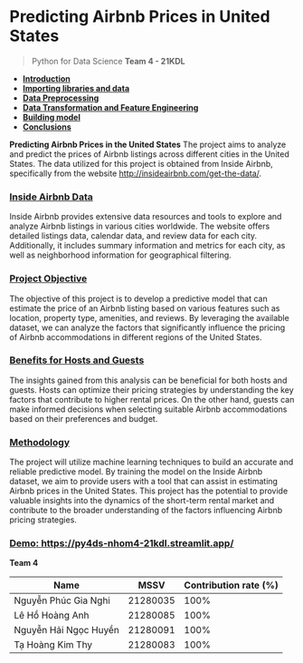 # Predicting Airbnb Prices in United States
>Python for Data Science
**Team 4 - 21KDL**

* [**Introduction**](#introduction)
* [**Importing libraries and data**](#import)
* [**Data Preprocessing**](#preprocessing)
* [**Data Transformation and Feature Engineering**](#transformation)
* [**Building model**](#model)
* [**Conclusions**](#conclusions)

**Predicting Airbnb Prices in the United States**
The project aims to analyze and predict the prices of Airbnb listings across different cities in the United States. The data utilized for this project is obtained from Inside Airbnb, specifically from the website http://insideairbnb.com/get-the-data/.

### <ins>**Inside Airbnb Data**<ins>
Inside Airbnb provides extensive data resources and tools to explore and analyze Airbnb listings in various cities worldwide. The website offers detailed listings data, calendar data, and review data for each city. Additionally, it includes summary information and metrics for each city, as well as neighborhood information for geographical filtering.  

### <ins>**Project Objective**<ins>
The objective of this project is to develop a predictive model that can estimate the price of an Airbnb listing based on various features such as location, property type, amenities, and reviews. By leveraging the available dataset, we can analyze the factors that significantly influence the pricing of Airbnb accommodations in different regions of the United States.

### <ins>**Benefits for Hosts and Guests**<ins>
The insights gained from this analysis can be beneficial for both hosts and guests. Hosts can optimize their pricing strategies by understanding the key factors that contribute to higher rental prices. On the other hand, guests can make informed decisions when selecting suitable Airbnb accommodations based on their preferences and budget.

### <ins>**Methodology**<ins>
The project will utilize machine learning techniques to build an accurate and reliable predictive model. By training the model on the Inside Airbnb dataset, we aim to provide users with a tool that can assist in estimating Airbnb prices in the United States. This project has the potential to provide valuable insights into the dynamics of the short-term rental market and contribute to the broader understanding of the factors influencing Airbnb pricing strategies.

### <ins>**Demo**<ins>: https://py4ds-nhom4-21kdl.streamlit.app/

**Team 4**

| Name | MSSV | Contribution rate (%) |
| -------- | -------- | -------- |
| Nguyễn Phúc Gia Nghi | 21280035 | 100% |
| Lê Hồ Hoàng Anh | 21280085 | 100% |
| Nguyễn Hải Ngọc Huyền | 21280091 | 100% |
| Tạ Hoàng Kim Thy | 21280083 | 100% |
